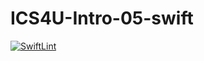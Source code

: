 # ICS4U-Intro-05-swift
[![SwiftLint](https://github.com/matthew-sanii/ICS4U-Intro-05-swift/workflows/SwiftLint/badge.svg)](https://github.com/matthew-sanii/ICS4U-Intro-05-swift/actions)
